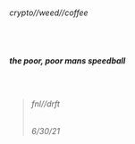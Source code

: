 ###### crypto//weed//coffee
<br>

##### the poor, _poor_ mans speedball
<br>

>###### fnl//drft
>###### 6/30/21
